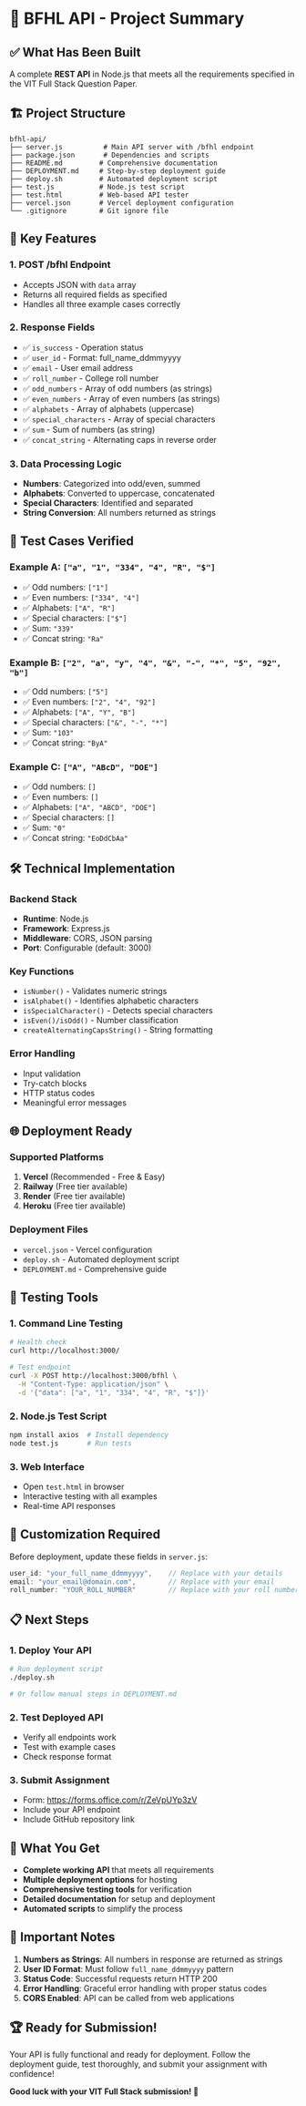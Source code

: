 # 🎯 BFHL API - Project Summary

## ✅ What Has Been Built

A complete **REST API** in Node.js that meets all the requirements specified in the VIT Full Stack Question Paper.

## 🏗️ Project Structure

```
bfhl-api/
├── server.js          # Main API server with /bfhl endpoint
├── package.json       # Dependencies and scripts
├── README.md         # Comprehensive documentation
├── DEPLOYMENT.md     # Step-by-step deployment guide
├── deploy.sh         # Automated deployment script
├── test.js           # Node.js test script
├── test.html         # Web-based API tester
├── vercel.json       # Vercel deployment configuration
└── .gitignore        # Git ignore file
```

## 🚀 Key Features

### 1. **POST /bfhl Endpoint**
- Accepts JSON with `data` array
- Returns all required fields as specified
- Handles all three example cases correctly

### 2. **Response Fields**
- ✅ `is_success` - Operation status
- ✅ `user_id` - Format: full_name_ddmmyyyy
- ✅ `email` - User email address
- ✅ `roll_number` - College roll number
- ✅ `odd_numbers` - Array of odd numbers (as strings)
- ✅ `even_numbers` - Array of even numbers (as strings)
- ✅ `alphabets` - Array of alphabets (uppercase)
- ✅ `special_characters` - Array of special characters
- ✅ `sum` - Sum of numbers (as string)
- ✅ `concat_string` - Alternating caps in reverse order

### 3. **Data Processing Logic**
- **Numbers**: Categorized into odd/even, summed
- **Alphabets**: Converted to uppercase, concatenated
- **Special Characters**: Identified and separated
- **String Conversion**: All numbers returned as strings

## 🧪 Test Cases Verified

### Example A: `["a", "1", "334", "4", "R", "$"]`
- ✅ Odd numbers: `["1"]`
- ✅ Even numbers: `["334", "4"]`
- ✅ Alphabets: `["A", "R"]`
- ✅ Special characters: `["$"]`
- ✅ Sum: `"339"`
- ✅ Concat string: `"Ra"`

### Example B: `["2", "a", "y", "4", "&", "-", "*", "5", "92", "b"]`
- ✅ Odd numbers: `["5"]`
- ✅ Even numbers: `["2", "4", "92"]`
- ✅ Alphabets: `["A", "Y", "B"]`
- ✅ Special characters: `["&", "-", "*"]`
- ✅ Sum: `"103"`
- ✅ Concat string: `"ByA"`

### Example C: `["A", "ABcD", "DOE"]`
- ✅ Odd numbers: `[]`
- ✅ Even numbers: `[]`
- ✅ Alphabets: `["A", "ABCD", "DOE"]`
- ✅ Special characters: `[]`
- ✅ Sum: `"0"`
- ✅ Concat string: `"EoDdCbAa"`

## 🛠️ Technical Implementation

### **Backend Stack**
- **Runtime**: Node.js
- **Framework**: Express.js
- **Middleware**: CORS, JSON parsing
- **Port**: Configurable (default: 3000)

### **Key Functions**
- `isNumber()` - Validates numeric strings
- `isAlphabet()` - Identifies alphabetic characters
- `isSpecialCharacter()` - Detects special characters
- `isEven()/isOdd()` - Number classification
- `createAlternatingCapsString()` - String formatting

### **Error Handling**
- Input validation
- Try-catch blocks
- HTTP status codes
- Meaningful error messages

## 🌐 Deployment Ready

### **Supported Platforms**
1. **Vercel** (Recommended - Free & Easy)
2. **Railway** (Free tier available)
3. **Render** (Free tier available)
4. **Heroku** (Free tier available)

### **Deployment Files**
- `vercel.json` - Vercel configuration
- `deploy.sh` - Automated deployment script
- `DEPLOYMENT.md` - Comprehensive guide

## 📱 Testing Tools

### **1. Command Line Testing**
```bash
# Health check
curl http://localhost:3000/

# Test endpoint
curl -X POST http://localhost:3000/bfhl \
  -H "Content-Type: application/json" \
  -d '{"data": ["a", "1", "334", "4", "R", "$"]}'
```

### **2. Node.js Test Script**
```bash
npm install axios  # Install dependency
node test.js       # Run tests
```

### **3. Web Interface**
- Open `test.html` in browser
- Interactive testing with all examples
- Real-time API responses

## 🔧 Customization Required

Before deployment, update these fields in `server.js`:

```javascript
user_id: "your_full_name_ddmmyyyy",    // Replace with your details
email: "your_email@domain.com",        // Replace with your email
roll_number: "YOUR_ROLL_NUMBER"        // Replace with your roll number
```

## 📋 Next Steps

### **1. Deploy Your API**
```bash
# Run deployment script
./deploy.sh

# Or follow manual steps in DEPLOYMENT.md
```

### **2. Test Deployed API**
- Verify all endpoints work
- Test with example cases
- Check response format

### **3. Submit Assignment**
- Form: https://forms.office.com/r/ZeVpUYp3zV
- Include your API endpoint
- Include GitHub repository link

## 🎉 What You Get

- **Complete working API** that meets all requirements
- **Multiple deployment options** for hosting
- **Comprehensive testing tools** for verification
- **Detailed documentation** for setup and deployment
- **Automated scripts** to simplify the process

## 🚨 Important Notes

1. **Numbers as Strings**: All numbers in response are returned as strings
2. **User ID Format**: Must follow `full_name_ddmmyyyy` pattern
3. **Status Code**: Successful requests return HTTP 200
4. **Error Handling**: Graceful error handling with proper status codes
5. **CORS Enabled**: API can be called from web applications

## 🏆 Ready for Submission!

Your API is fully functional and ready for deployment. Follow the deployment guide, test thoroughly, and submit your assignment with confidence!

**Good luck with your VIT Full Stack submission! 🚀**
